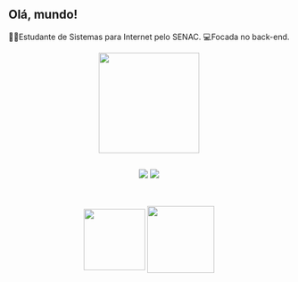 ## Olá, mundo! 
✍🏻Estudante de Sistemas para Internet pelo SENAC.
💻Focada no back-end.


<div align="center">
  <a href="https://github.com/biapolegatti">
  <img height="180em" src="https://github-readme-stats.vercel.app/api/top-langs/?username=biapolegatti&layout=compact&langs_count=7&theme=dracula"/>
 </div>
 
  ##
<div align="center">
  <a href = "mailto:bianca.polegatti@gmail.com"><img src="https://img.shields.io/badge/-Gmail-%23333?style=for-the-badge&logo=gmail&logoColor=red" target="_blank"></a>
  <a href="https://www.linkedin.com/in/bianca-polegatti/" target="_blank"><img src="https://img.shields.io/badge/-LinkedIn-%230077B5?style=for-the-badge&logo=linkedin&logoColor=white" target="_blank"></a> 
</div>
  
  ##
  
<div align="center"><br>
   <img align="center" height="110" width="110" src="https://cdn.jsdelivr.net/gh/devicons/devicon/icons/java/java-original-wordmark.svg"/>
   <img align="center" height="120" width="120" src="https://cdn.jsdelivr.net/gh/devicons/devicon/icons/spring/spring-original-wordmark.svg"/>
</div>










 
